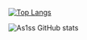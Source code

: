 [![Top Langs](https://github-readme-stats-beryl-nu-33.vercel.app/api/top-langs?username=As1ss&theme=synthwave&layout=compact&card_width=450px)](https://github.com/As1ss/github-readme-stats) 

<span/>![As1ss GitHub stats](https://github-readme-stats.vercel.app/api?username=As1ss&count_private=true&theme=synthwave&padding-top=190px)



